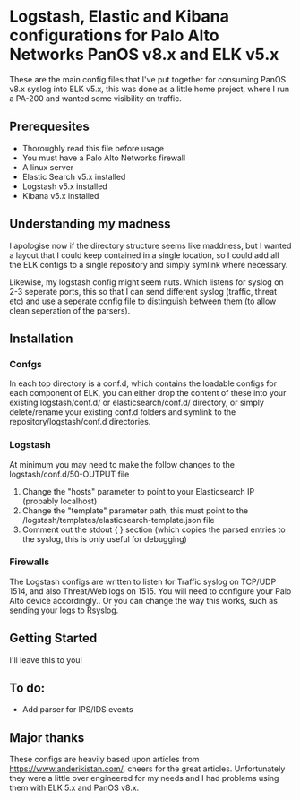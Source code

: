 # Logstash, Elastic and Kibana configurations for Palo Alto Networks PanOS v8.x and ELK v5.x

These are the main config files that I've put together for consuming PanOS v8.x syslog into ELK v5.x, this was done as a little home project, where I run a PA-200 and wanted some visibility on traffic. 

## Prerequesites

* Thoroughly read this file before usage
* You must have a Palo Alto Networks firewall
* A linux server 
* Elastic Search v5.x installed
* Logstash v5.x installed
* Kibana v5.x installed

## Understanding my madness
I apologise now if the directory structure seems like maddness, but I wanted a layout that I could keep contained in a single location, so I could add all the ELK configs to a single repository and simply symlink where necessary.

Likewise, my logstash config might seem nuts. Which listens for syslog on 2-3 seperate ports, this so that I can send different syslog (traffic, threat etc) and use a seperate config file to distinguish between them (to allow clean seperation of the parsers).

## Installation
### Confgs
In each top directory is a conf.d, which contains the loadable configs for each component of ELK, you can either drop the content of these into your existing logstash/conf.d/ or elasticsearch/conf.d/ directory, or simply delete/rename your existing conf.d folders and symlink to the repository/logstash/conf.d directories.

### Logstash
At minimum you may need to make the follow changes to the logstash/conf.d/50-OUTPUT file
1. Change the "hosts" parameter to point to your Elasticsearch IP (probably localhost)
2. Change the "template" parameter path, this must point to the /logstash/templates/elasticsearch-template.json file 
3. Comment out the stdout { } section (which copies the parsed entries to the syslog, this is only useful for debugging)

### Firewalls
The Logstash configs are written to listen for Traffic syslog on TCP/UDP 1514, and also Threat/Web logs on 1515. You will need to configure your Palo Alto device accordingly.. Or you can change the way this works, such as sending your logs to Rsyslog.

## Getting Started
I'll leave this to you!


## To do:
- Add parser for IPS/IDS events

## Major thanks

These configs are heavily based upon articles from https://www.anderikistan.com/, cheers for the great articles. Unfortunately they were a little over engineered for my needs and I had problems using them with ELK 5.x and PanOS v8.x.
